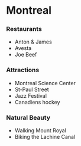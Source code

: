 # Montreal

### Restaurants

- Anton & James
- Avesta
- Joe Beef

### Attractions

- Montreal Science Center
- St-Paul Street
- Jazz Festival
- Canadiens hockey

### Natural Beauty

- Walking Mount Royal
- Biking the Lachine Canal
